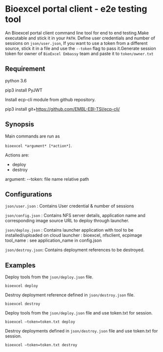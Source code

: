 # Bioexcel portal client - e2e testing tool
An Bioexcel portal client command line tool for end to end testing.Make executable and stick it in your `PATH`.
Define user credentials and number of sessions on `json/user.json`, If you want to use a token from a different source,
stick it in a file and use the `--token` flag to pass it.Generate session token for owner of `BioExcel Embassy` team and
paste it to `token/owner.txt`

## Requirement 
python 3.6

pip3 install PyJWT

Install ecp-cli module from github repository.

pip3 install git+https://github.com/EMBL-EBI-TSI/ecp-cli/


## Synopsis
Main commands are run as 

`bioexcel *argument* [*action*]`. 

Actions are: 
 - deploy
 - destroy

 argument: 
  --token: file name relative path

## Configurations

`json/user.json` :  Contains User credential & number of sessions

`json/config.json` :  Contains NFS server details, application name and corresponding image source URL to deploy through launcher.

`json/deploy.json` :  Contains launcher application with tool to be installed/uploaded on cloud
                      launcher : bioexcel, nfsclient, ecpimage
                      tool_name : see application_name in config.json

`json/destroy.json`: Contains deployment references to be destroyed.


## Examples
Deploy tools from the `json/deploy.json` file.

`bioexcel deploy`

Destroy deployment reference defined in `json/destroy.json` file.

`bioexcel destroy`

Deploy tools from the `json/deploy.json` file and use token.txt for session.

`bioexcel –token=token.txt deploy`

Destroy deployments defined in `json/destroy.json` file and use token.txt for session.

`bioexcel –token=token.txt destroy`

